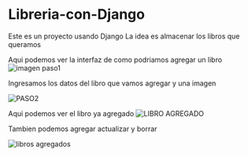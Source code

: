 # Libreria-con-Django
Este es un proyecto usando Django La idea es almacenar los libros que queramos

Aqui podemos ver la interfaz de como podriamos agregar un libro
![imagen paso1](https://user-images.githubusercontent.com/110151585/216460165-d2b6c263-6052-43aa-b427-4ec1ad472d24.png)

Ingresamos los datos del libro que vamos agregar y una imagen

![PASO2](https://user-images.githubusercontent.com/110151585/216460477-c2458bae-4ecf-469c-ba5c-421a1ee77865.png)

Aqui podemos ver el libro ya agregado ![LIBRO AGREGADO](https://user-images.githubusercontent.com/110151585/216460622-61ecf23b-4f30-4fb9-acc7-ec5d1f1628c2.png)


Tambien podemos agregar actualizar y borrar

![libros agregados](https://user-images.githubusercontent.com/110151585/216460735-a86eebca-ee7f-4832-9494-e18cb3c7f871.png)
